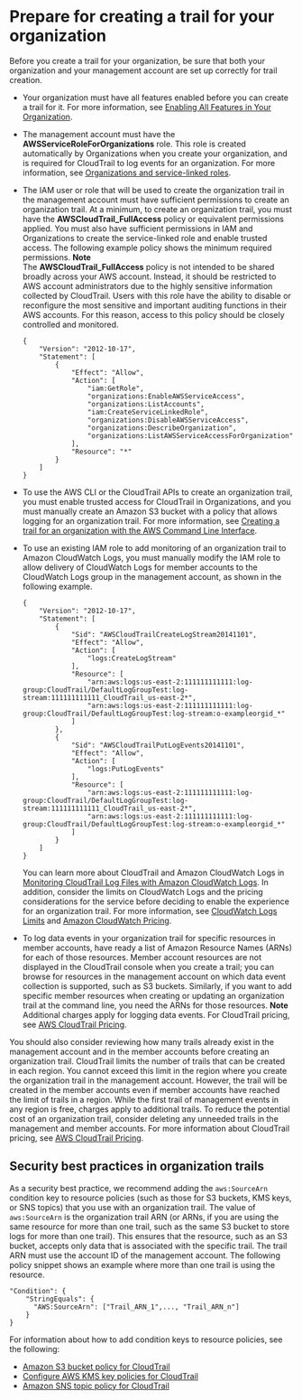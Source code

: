 # Prepare for creating a trail for your organization<a name="creating-an-organizational-trail-prepare"></a>

Before you create a trail for your organization, be sure that both your organization and your management account are set up correctly for trail creation\.
+ Your organization must have all features enabled before you can create a trail for it\. For more information, see [Enabling All Features in Your Organization](https://docs.aws.amazon.com/organizations/latest/userguide/orgs_manage_org_support-all-features.html)\.
+ The management account must have the **AWSServiceRoleForOrganizations** role\. This role is created automatically by Organizations when you create your organization, and is required for CloudTrail to log events for an organization\. For more information, see [Organizations and service\-linked roles](https://docs.aws.amazon.com/organizations/latest/userguide/orgs_integrate_services.html#orgs_integrate_services-using_slrs)\.
+ The IAM user or role that will be used to create the organization trail in the management account must have sufficient permissions to create an organization trail\. At a minimum, to create an organization trail, you must have the **AWSCloudTrail\_FullAccess** policy or equivalent permissions applied\. You must also have sufficient permissions in IAM and Organizations to create the service\-linked role and enable trusted access\. The following example policy shows the minimum required permissions\.
**Note**  
The **AWSCloudTrail\_FullAccess** policy is not intended to be shared broadly across your AWS account\. Instead, it should be restricted to AWS account administrators due to the highly sensitive information collected by CloudTrail\. Users with this role have the ability to disable or reconfigure the most sensitive and important auditing functions in their AWS accounts\. For this reason, access to this policy should be closely controlled and monitored\.

  ```
  {
      "Version": "2012-10-17",
      "Statement": [
          {
              "Effect": "Allow",
              "Action": [
                  "iam:GetRole",
                  "organizations:EnableAWSServiceAccess",
                  "organizations:ListAccounts",
                  "iam:CreateServiceLinkedRole",
                  "organizations:DisableAWSServiceAccess",
                  "organizations:DescribeOrganization",
                  "organizations:ListAWSServiceAccessForOrganization"
              ],
              "Resource": "*"
          }
      ]
  }
  ```
+ To use the AWS CLI or the CloudTrail APIs to create an organization trail, you must enable trusted access for CloudTrail in Organizations, and you must manually create an Amazon S3 bucket with a policy that allows logging for an organization trail\. For more information, see [Creating a trail for an organization with the AWS Command Line Interface](cloudtrail-create-and-update-an-organizational-trail-by-using-the-aws-cli.md)\.
+ To use an existing IAM role to add monitoring of an organization trail to Amazon CloudWatch Logs, you must manually modify the IAM role to allow delivery of CloudWatch Logs for member accounts to the CloudWatch Logs group in the management account, as shown in the following example\.

  ```
  {
      "Version": "2012-10-17",
      "Statement": [
          {
              "Sid": "AWSCloudTrailCreateLogStream20141101",
              "Effect": "Allow",
              "Action": [
                  "logs:CreateLogStream"
              ],
              "Resource": [
                  "arn:aws:logs:us-east-2:111111111111:log-group:CloudTrail/DefaultLogGroupTest:log-stream:111111111111_CloudTrail_us-east-2*",
                  "arn:aws:logs:us-east-2:111111111111:log-group:CloudTrail/DefaultLogGroupTest:log-stream:o-exampleorgid_*"
              ]
          },
          {
              "Sid": "AWSCloudTrailPutLogEvents20141101",
              "Effect": "Allow",
              "Action": [
                  "logs:PutLogEvents"
              ],
              "Resource": [
                  "arn:aws:logs:us-east-2:111111111111:log-group:CloudTrail/DefaultLogGroupTest:log-stream:111111111111_CloudTrail_us-east-2*",             
                  "arn:aws:logs:us-east-2:111111111111:log-group:CloudTrail/DefaultLogGroupTest:log-stream:o-exampleorgid_*"
              ]
          }
      ]
  }
  ```

  You can learn more about CloudTrail and Amazon CloudWatch Logs in [Monitoring CloudTrail Log Files with Amazon CloudWatch Logs](monitor-cloudtrail-log-files-with-cloudwatch-logs.md)\. In addition, consider the limits on CloudWatch Logs and the pricing considerations for the service before deciding to enable the experience for an organization trail\. For more information, see [CloudWatch Logs Limits](https://docs.aws.amazon.com/AmazonCloudWatch/latest/logs/cloudwatch_limits_cwl.html) and [Amazon CloudWatch Pricing](https://aws.amazon.com/cloudwatch/pricing/)\.
+ To log data events in your organization trail for specific resources in member accounts, have ready a list of Amazon Resource Names \(ARNs\) for each of those resources\. Member account resources are not displayed in the CloudTrail console when you create a trail; you can browse for resources in the management account on which data event collection is supported, such as S3 buckets\. Similarly, if you want to add specific member resources when creating or updating an organization trail at the command line, you need the ARNs for those resources\.
**Note**  
Additional charges apply for logging data events\. For CloudTrail pricing, see [AWS CloudTrail Pricing](https://aws.amazon.com/cloudtrail/pricing/)\.

You should also consider reviewing how many trails already exist in the management account and in the member accounts before creating an organization trail\. CloudTrail limits the number of trails that can be created in each region\. You cannot exceed this limit in the region where you create the organization trail in the management account\. However, the trail will be created in the member accounts even if member accounts have reached the limit of trails in a region\. While the first trail of management events in any region is free, charges apply to additional trails\. To reduce the potential cost of an organization trail, consider deleting any unneeded trails in the management and member accounts\. For more information about CloudTrail pricing, see [AWS CloudTrail Pricing](https://aws.amazon.com/cloudtrail/pricing/)\.

## Security best practices in organization trails<a name="organizational-trail-prepare-confused-deputy"></a>

As a security best practice, we recommend adding the `aws:SourceArn` condition key to resource policies \(such as those for S3 buckets, KMS keys, or SNS topics\) that you use with an organization trail\. The value of `aws:SourceArn` is the organization trail ARN \(or ARNs, if you are using the same resource for more than one trail, such as the same S3 bucket to store logs for more than one trail\)\. This ensures that the resource, such as an S3 bucket, accepts only data that is associated with the specific trail\. The trail ARN must use the account ID of the management account\. The following policy snippet shows an example where more than one trail is using the resource\.

```
"Condition": {
    "StringEquals": {
      "AWS:SourceArn": ["Trail_ARN_1",..., "Trail_ARN_n"]
    }
}
```

For information about how to add condition keys to resource policies, see the following:
+ [Amazon S3 bucket policy for CloudTrail](create-s3-bucket-policy-for-cloudtrail.md)
+ [Configure AWS KMS key policies for CloudTrail](create-kms-key-policy-for-cloudtrail.md)
+ [Amazon SNS topic policy for CloudTrail](cloudtrail-permissions-for-sns-notifications.md)